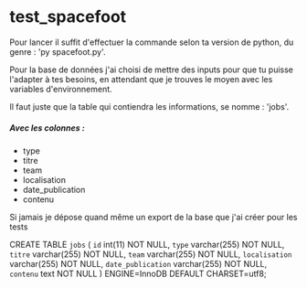# test_spacefoot
<p>Pour lancer il suffit d'effectuer la commande selon ta version de python, du genre : 'py spacefoot.py'.</p>

<p>Pour la base de données j'ai choisi de mettre des inputs pour que tu puisse l'adapter à tes besoins, en attendant que je trouves le moyen avec les variables d'environnement.</p>

<p>Il faut juste que la table qui contiendra les informations, se nomme : 'jobs'.</p>
<h5>Avec les colonnes :</h5>
<ul>
    <li>type</li>
    <li>titre</li>
    <li>team</li>
    <li>localisation</li>
    <li>date_publication</li>
    <li>contenu</li>
</ul>

<p>Si jamais je dépose quand même un export de la base que j'ai créer pour les tests</p>

CREATE TABLE `jobs` (
  `id` int(11) NOT NULL,
  `type` varchar(255) NOT NULL,
  `titre` varchar(255) NOT NULL,
  `team` varchar(255) NOT NULL,
  `localisation` varchar(255) NOT NULL,
  `date_publication` varchar(255) NOT NULL,
  `contenu` text NOT NULL
) ENGINE=InnoDB DEFAULT CHARSET=utf8;
